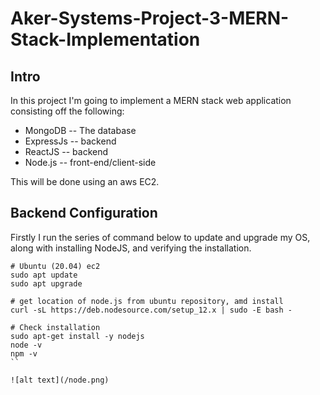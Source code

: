 # Aker-Systems-Project-3-MERN-Stack-Implementation

## Intro

In this project I'm going to implement a MERN stack web application consisting off the following:
- MongoDB  -- The database
- ExpressJs -- backend
- ReactJS -- backend
- Node.js -- front-end/client-side

This will be done using an aws EC2.

## Backend Configuration

Firstly I run the series of command below to update and upgrade my OS, along with installing NodeJS, and verifying the installation.

```
# Ubuntu (20.04) ec2
sudo apt update
sudo apt upgrade

# get location of node.js from ubuntu repository, amd install
curl -sL https://deb.nodesource.com/setup_12.x | sudo -E bash -

# Check installation
sudo apt-get install -y nodejs
node -v 
npm -v
``

![alt text](/node.png)